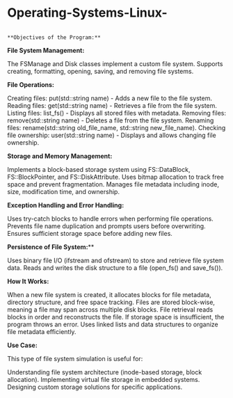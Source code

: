 # Operating-Systems-Linux-

                                                                    **Objectives of the Program:**

**File System Management:**

The FSManage and Disk classes implement a custom file system.
Supports creating, formatting, opening, saving, and removing file systems.

**File Operations:**

Creating files: put(std::string name) - Adds a new file to the file system.
Reading files: get(std::string name) - Retrieves a file from the file system.
Listing files: list_fs() - Displays all stored files with metadata.
Removing files: remove(std::string name) - Deletes a file from the file system.
Renaming files: rename(std::string old_file_name, std::string new_file_name).
Checking file ownership: user(std::string name) - Displays and allows changing file ownership.

**Storage and Memory Management:**

Implements a block-based storage system using FS::DataBlock, FS::BlockPointer, and FS::DiskAttribute.
Uses bitmap allocation to track free space and prevent fragmentation.
Manages file metadata including inode, size, modification time, and ownership.

**Exception Handling and Error Handling:**

Uses try-catch blocks to handle errors when performing file operations.
Prevents file name duplication and prompts users before overwriting.
Ensures sufficient storage space before adding new files.

**Persistence of File System:****

Uses binary file I/O (ifstream and ofstream) to store and retrieve file system data.
Reads and writes the disk structure to a file (open_fs() and save_fs()).


**How It Works:**

When a new file system is created, it allocates blocks for file metadata, directory structure, and free space tracking.
Files are stored block-wise, meaning a file may span across multiple disk blocks.
File retrieval reads blocks in order and reconstructs the file.
If storage space is insufficient, the program throws an error.
Uses linked lists and data structures to organize file metadata efficiently.

**Use Case:**

This type of file system simulation is useful for:

Understanding file system architecture (inode-based storage, block allocation).
Implementing virtual file storage in embedded systems.
Designing custom storage solutions for specific applications.
